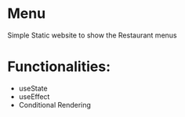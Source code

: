 # Menu

Simple Static website to show the Restaurant menus

# Functionalities:

* useState
* useEffect 
* Conditional Rendering



